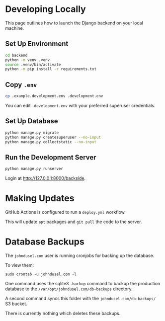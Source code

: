 # Developing Locally

This page outlines how to launch the Django backend on your local machine.

## Set Up Environment

```bash
cd backend
python -m venv .venv
source .venv/bin/activate
python -m pip install -r requirements.txt
```

## Copy `.env`

```bash
cp .example.development.env .development.env
```

You can edit `.development.env` with your preferred superuser credentials.

## Set Up Database

```bash
python manage.py migrate
python manage.py createsuperuser --no-input
python manage.py collectstatic --no-input
```

## Run the Development Server

```bash
python manage.py runserver
```

Login at http://127.0.0.1:8000/backside.

# Making Updates

GitHub Actions is configured to run a `deploy.yml` workflow.

This will update `apt` packages and `git pull` the code to the server.

# Database Backups

The `johndusel.com` user is running cronjobs for backing up the database.

To view them:

```shell
sudo crontab -u johndusel.com -l
```

One command uses the sqlite3 `.backup` command to backup the production database to the `/var/opt/johndusel.com/db-backups` directory.

A second command syncs this folder with the `johndusel.com/db-backups/` S3 bucket.

There is currently nothing which deletes these backups.
